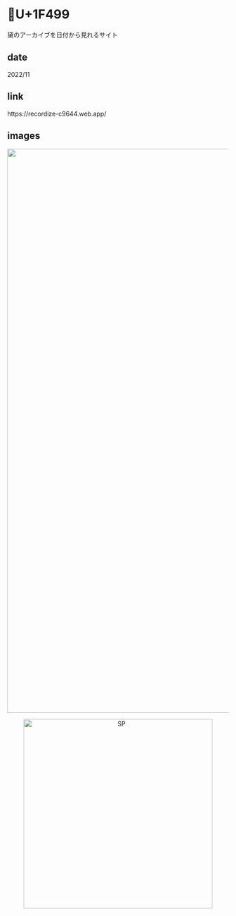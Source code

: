 # 💙U+1F499

<p class="description">黛のアーカイブを日付から見れるサイト</p>

## date

<p class="date">2022/11</p>

## link

<p><a class="link" target="_blank">https://recordize-c9644.web.app/</a></p>

## images

<p align='center'>
<img class="image_pc" src="images/💙U+1F499_pc.png" width="1280" alt="PC">
</p>

<p align='center'>
<img class="image_sp" src="images/💙U+1F499_sp.png" width="430" alt="SP">
</p>
